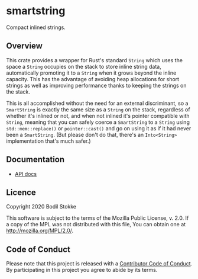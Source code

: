 # smartstring

Compact inlined strings.

## Overview

This crate provides a wrapper for Rust's standard `String` which uses the space a `String` occupies
on the stack to store inline string data, automatically promoting it to a `String` when it grows
beyond the inline capacity. This has the advantage of avoiding heap allocations for short strings as
well as improving performance thanks to keeping the strings on the stack.

This is all accomplished without the need for an external discriminant, so a `SmartString` is
exactly the same size as a `String` on the stack, regardless of whether it's inlined or not, and
when not inlined it's pointer compatible with `String`, meaning that you can safely coerce a
`SmartString` to a `String` using `std::mem::replace()` or `pointer::cast()` and go on using it as
if it had never been a `SmartString`. (But please don't do that, there's an `Into<String>`
implementation that's much safer.)

## Documentation

-   [API docs](https://docs.rs/smartstring)

## Licence

Copyright 2020 Bodil Stokke

This software is subject to the terms of the Mozilla Public License, v. 2.0. If a copy of the MPL
was not distributed with this file, You can obtain one at http://mozilla.org/MPL/2.0/.

## Code of Conduct

Please note that this project is released with a [Contributor Code of Conduct][coc]. By
participating in this project you agree to abide by its terms.

[immutable.rs]: https://immutable.rs/
[coc]: https://github.com/bodil/sized-chunks/blob/master/CODE_OF_CONDUCT.md
